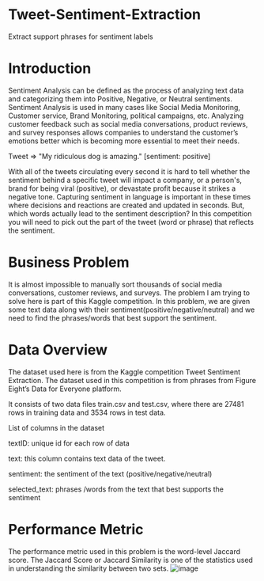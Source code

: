 # Tweet-Sentiment-Extraction
Extract support phrases for sentiment labels
# Introduction
Sentiment Analysis can be defined as the process of analyzing text data and categorizing them into Positive, Negative, or Neutral sentiments. Sentiment Analysis is used in many cases like Social Media Monitoring, Customer service, Brand Monitoring, political campaigns, etc. Analyzing customer feedback such as social media conversations, product reviews, and survey responses allows companies to understand the customer’s emotions better which is becoming more essential to meet their needs.

Tweet => "My ridiculous dog is amazing." [sentiment: positive]

With all of the tweets circulating every second it is hard to tell whether the sentiment behind a specific tweet will impact a company, or a person's, brand for being viral (positive), or devastate profit because it strikes a negative tone. Capturing sentiment in language is important in these times where decisions and reactions are created and updated in seconds. But, which words actually lead to the sentiment description? In this competition you will need to pick out the part of the tweet (word or phrase) that reflects the sentiment.

# Business Problem
It is almost impossible to manually sort thousands of social media conversations, customer reviews, and surveys. The problem I am trying to solve here is part of this Kaggle competition. In this problem, we are given some text data along with their sentiment(positive/negative/neutral) and we need to find the phrases/words that best support the sentiment.

# Data Overview
The dataset used here is from the Kaggle competition Tweet Sentiment Extraction. The dataset used in this competition is from phrases from Figure Eight’s Data for Everyone platform.

It consists of two data files train.csv and test.csv, where there are 27481 rows in training data and 3534 rows in test data.

List of columns in the dataset

textID: unique id for each row of data

text: this column contains text data of the tweet.

sentiment: the sentiment of the text (positive/negative/neutral)

selected_text: phrases /words from the text that best supports the sentiment

# Performance Metric
The performance metric used in this problem is the word-level Jaccard score. The Jaccard Score or Jaccard Similarity is one of the statistics used in understanding the similarity between two sets.
![image](https://user-images.githubusercontent.com/76558821/148880064-266f3829-121e-4123-8e5a-1a20028af350.png)
